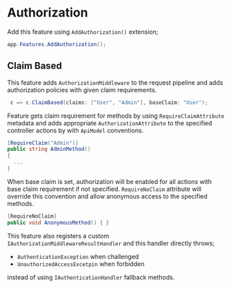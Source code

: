 # Authorization

Add this feature using `AddAuthorization()` extension;

```csharp
app.Features.AddAuthorization();
```

## Claim Based

This feature adds `AuthorizationMiddleware` to the request pipeline and adds 
authorization policies with given claim requirements. 

```csharp
 c => c.ClaimBased(claims: ["User", "Admin"], baseClaim: "User");
```

Feature gets claim requirement for methods by using `RequireClaimAttribute` 
metadata and adds appropriate `AuthorizationAttribute` to the specified 
controller actions by with `ApiModel` conventions.

```csharp 
[RequireClaim("Admin")]
public string AdminMethod() 
{ 
  ... 
}
```

When base claim is set, authorization will be enabled for all actions with 
base claim requirement if not specified. `RequireNoClaim` attribute will 
override this convention and allow anonymous access to the specified methods.

```csharp
[RequireNoClaim]
public void AnonymousMethod() { }
```

This feature also registers a custom `IAuthorizationMiddlewareResultHandler`
and this handler directly throws;

- `AuthenticationException` when challenged
- `UnauthorizedAccessExcetpin` when forbidden

instead of using `IAuthenticationHandler` fallback methods. 